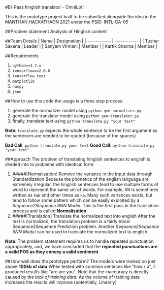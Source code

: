 #BI-Pass hinglish translator - OmniLotl

This is the prototype project built to be submitted alongside the idea in the MANTHAN HACKATHAON 2021 under the PSID: INTL-DA-05

##Problem statement
Analysis of Hinglish content

##Team Details
|  Name  |  Designation  |
| ------------ | ------------ |
|  Tushar Saxena  |  Leader  |
|  Sanyam Virmani  |  Member  |
|  Kartik Sharma  |  Member  |

##Requirements
1. `python==3.7.x`
2. `tensorflow==2.6.0`
3. `tensorflow_text`
4. `matplotlib`
5. `numpy`
6. `json`

##How to use this code
the usage is a three step process:
1. generate the normalizer model using `python gen-normalizer.py`
2. generate the translator model using `python gen-translator.py`
3. finally, translate text using `python translate.py "your text"`

**Note**: `translate.py` expects the whole sentence to be the first argument so the sentences are needed to be quoted (because of the spaces)

**Bad Call**:  `python translate.py your text`
**Good Call**: `python translate.py "your text"`

##Approach
The problem of translating hinglish sentences to english is divided into to problems with identical form:
1. #####[Normalization] Remove the variance in the input data through Standardization
Because the phonetics of the english language are extremely irregular, the hinglish sentences tend to use multiple forms of word to represent the same set of words. For example, कब is sometimes written as `kab` and other times as `kb`.
Many such variances exists, but tend to follow some pattern which can be easily exploited by a *Sequence2Sequence RNN Model*.
This is the first pass in the translation process and is called **Normalization**
2. #####[Translation] Translate the normalized text into english
After the text is normalized, the translation problem is a fairly trivial Sequence2Sequence Prediction problem.
Another *Sequence2Sequence RNN Model* can be used to translate the normalized text to english

**Note**: The problem statement requires us to handle repeated punctuation appropriately, and, we have concluded that the **repeated punctuations are a valid POS as they convey a valid sentiment**

##How well does the prototype perform?
The models were trained on just above **100kb of data**
When tested with common senteces like "how r u", it produced results like "are are you". Note that the inaccuracy is directly caused by the *lack of training data*.  As the volume of training data increases the results will improve (potentially, Linearly)